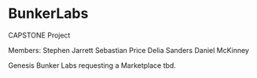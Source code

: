 # BunkerLabs
CAPSTONE Project

Members:
Stephen Jarrett
Sebastian Price
Delia Sanders
Daniel McKinney

Genesis 
Bunker Labs requesting a Marketplace tbd.
